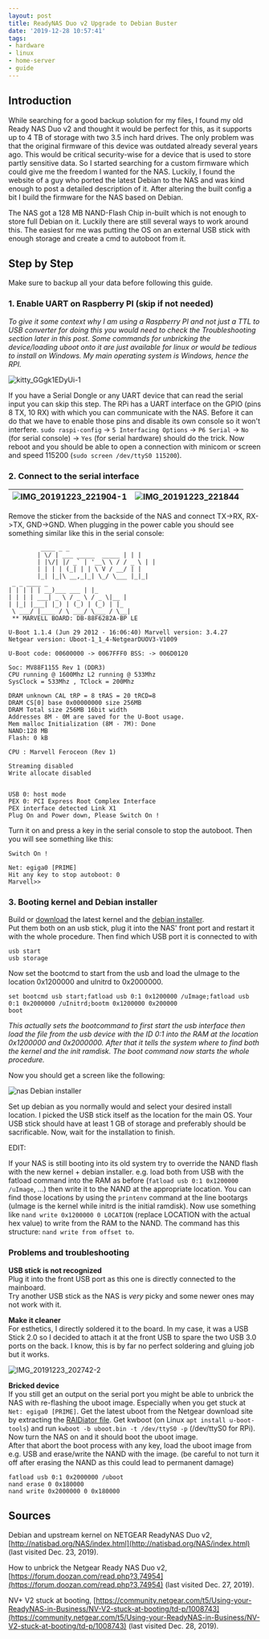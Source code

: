 ```yaml
---
layout: post
title: ReadyNAS Duo v2 Upgrade to Debian Buster
date: '2019-12-28 10:57:41'
tags:
- hardware
- linux
- home-server
- guide
---
```


## Introduction

While searching for a good backup solution for my files, I found my old Ready NAS Duo v2 and thought it would be perfect for this, as it supports up to 4 TB of storage with two 3.5 inch hard drives. The only problem was that the original firmware of this device was outdated already several years ago. This would be critical security-wise for a device that is used to store partly sensitive data. So I started searching for a custom firmware which could give me the freedom I wanted for the NAS. Luckily, I found the website of a guy who ported the latest Debian to the NAS and was kind enough to post a detailed description of it. After altering the built config a bit I build the firmware for the NAS based on Debian.

The NAS got a 128 MB NAND-Flash Chip in-built which is not enough to store full Debian on it. Luckily there are still several ways to work around this. The easiest for me was putting the OS on an external USB stick with enough storage and create a cmd to autoboot from it.

## Step by Step

Make sure to backup all your data before following this guide.

### 1. Enable UART on Raspberry PI (skip if not needed)

_To give it some context why I am using a Raspberry PI and not just a TTL to USB converter for doing this you would need to check the Troubleshooting section later in this post. Some commands for unbricking the device/loading uboot onto it are just available for linux or would be tedious to install on Windows. My main operating system is Windows, hence the RPI._

![kitty_GGgk1EDyUi-1](/assets/imgs/2019/12/kitty_GGgk1EDyUi-1.png)

If you have a Serial Dongle or any UART device that can read the serial input you can skip this step. The RPi has a UART interface on the GPIO (pins 8 TX, 10 RX) with which you can communicate with the NAS. Before it can do that we have to enable those pins and disable its own console so it won't interfere. `sudo raspi-config` -\> `5 Interfacing Options` -\> `P6 Serial` -\> `No` (for serial console) -\> `Yes` (for serial hardware) should do the trick. Now reboot and you should be able to open a connection with minicom or screen and speed 115200 (`sudo screen /dev/ttyS0 115200`).

### 2. Connect to the serial interface

| ![IMG_20191223_221904-1](/assets/imgs/2019/12/IMG_20191223_221904-1.jpg) | ![IMG_20191223_221844](/assets/imgs/2019/12/IMG_20191223_221844.jpg) |
| --- | --- |

Remove the sticker from the backside of the NAS and connect TX-\>RX, RX-\>TX, GND-\>GND. When plugging in the power cable you should see something similar like this in the serial console:

             ____ _ _
            | \/ | ___ _____  _____ | | |
            | |\/| |/ _` | '__\ \ / / _ \ | |
            | | | | (_| | | \ V / __/ | |
            |_| |_|\ __,_|_| \_/ \___ |_|_|
     _ _ ____ _
    | | | | | __)___ ___ | |_
    | | | | ___| _ \ / _ \ / _ \|__ |
    | |_| |___| |_) | (_) | (_) | |_
     \ ___/ |____ / \ ___/ \___ / \__|
     ** MARVELL BOARD: DB-88F6282A-BP LE
    
    U-Boot 1.1.4 (Jun 29 2012 - 16:06:40) Marvell version: 3.4.27
    Netgear version: Uboot-1_1_4-NetgearDUOV3-V1009
    
    U-Boot code: 00600000 -> 0067FFF0 BSS: -> 006D0120
    
    Soc: MV88F1155 Rev 1 (DDR3)
    CPU running @ 1600Mhz L2 running @ 533Mhz
    SysClock = 533Mhz , TClock = 200Mhz
    
    DRAM unknown CAL tRP = 8 tRAS = 20 tRCD=8
    DRAM CS[0] base 0x00000000 size 256MB
    DRAM Total size 256MB 16bit width
    Addresses 8M - 0M are saved for the U-Boot usage.
    Mem malloc Initialization (8M - 7M): Done
    NAND:128 MB
    Flash: 0 kB
    
    CPU : Marvell Feroceon (Rev 1)
    
    Streaming disabled
    Write allocate disabled
    
    
    USB 0: host mode
    PEX 0: PCI Express Root Complex Interface
    PEX interface detected Link X1
    Plug On and Power down, Please Switch On !

Turn it on and press a key in the serial console to stop the autoboot. Then you will see something like this:

    Switch On !
    
    Net: egiga0 [PRIME]
    Hit any key to stop autoboot: 0
    Marvell>>

### 3. Booting kernel and Debian installer

Build or [download](http://ftp.debian.org/debian/dists/buster/main/installer-armel/current/images/kirkwood/netboot/marvell/guruplug/uInitrd) the latest kernel and the [debian installer](http://ftp.debian.org/debian/dists/buster/main/installer-armel/current/images/kirkwood/netboot/marvell/guruplug/uImage).  
Put them both on an usb stick, plug it into the NAS' front port and restart it with the whole procedure. Then find which USB port it is connected to with

    usb start
    usb storage

Now set the bootcmd to start from the usb and load the uImage to the location 0x1200000 and uInitrd to 0x2000000.

    set bootcmd usb start;fatload usb 0:1 0x1200000 /uImage;fatload usb 0:1 0x2000000 /uInitrd;bootm 0x1200000 0x200000
    boot

_This actually sets the bootcommand to first start the usb interface then load the file from the usb device with the ID 0:1 into the RAM at the location 0x1200000 and 0x2000000. After that it tells the system where to find both the kernel and the init ramdisk. The boot command now starts the whole procedure._

Now you should get a screen like the following:

![nas Debian installer](/assets/imgs/2019/12/kitty_2LuXAhfwMP.png)

Set up debian as you normally would and select your desired install location. I picked the USB stick itself as the location for the main OS. Your USB stick should have at least 1 GB of storage and preferably should be sacrificable. Now, wait for the installation to finish.

EDIT:

If your NAS is still booting into its old system try to override the NAND flash with the new kernel + debian installer. e.g. load both from USB with the fatload command into the RAM as before (`fatload usb 0:1 0x1200000 /uImage`, ...) then write it to the NAND at the appropriate location. You can find those locations by using the `printenv` command at the line bootargs (uImage is the kernel while initrd is the initial ramdisk). Now use something like `nand write 0x1200000 0 LOCATION` (replace LOCATION with the actual hex value) to write from the RAM to the NAND. The command has this structure: `nand write from offset to`.

### Problems and troubleshooting

**USB stick is not recognized**  
Plug it into the front USB port as this one is directly connected to the mainboard.  
Try another USB stick as the NAS is _very_ picky and some newer ones may not work with it.

**Make it cleaner**  
For esthetics, I directly soldered it to the board. In my case, it was a USB Stick 2.0 so I decided to attach it at the front USB to spare the two USB 3.0 ports on the back. I know, this is by far no perfect soldering and gluing job but it works.

![IMG_20191223_202742-2](/assets/imgs/2019/12/IMG_20191223_202742-2.jpg)

**Bricked device**  
If you still get an output on the serial port you might be able to unbrick the NAS with re-flashing the uboot image. Especially when you get stuck at `Net: egiga0 [PRIME]`. Get the latest uboot from the Netgear download site by extracting the [RAIDiator file](https://www.downloads.netgear.com/files/GDC/RND2110/RAIDiator-arm-5.3.13.zip). Get kwboot (on Linux `apt install u-boot-tools`) and run `kwboot -b uboot.bin -t /dev/ttyS0 -p` (/dev/ttyS0 for RPi). Now turn the NAS on and it should boot the uboot image.  
After that abort the boot process with any key, load the uboot image from e.g. USB and erase/write the NAND with the image. (be careful to not turn it off after erasing the NAND as this could lead to permanent damage)

    fatload usb 0:1 0x2000000 /uboot
    nand erase 0 0x180000
    nand write 0x2000000 0 0x180000

## Sources

Debian and upstream kernel on NETGEAR ReadyNAS Duo v2, [http://natisbad.org/NAS/index.html](http://natisbad.org/NAS/index.html) (last visited Dec. 23, 2019).

How to unbrick the Netgear Ready NAS Duo v2, [https://forum.doozan.com/read.php?3,74954](https://forum.doozan.com/read.php?3,74954) (last visited Dec. 27, 2019).

NV+ V2 stuck at booting, [https://community.netgear.com/t5/Using-your-ReadyNAS-in-Business/NV-V2-stuck-at-booting/td-p/1008743](https://community.netgear.com/t5/Using-your-ReadyNAS-in-Business/NV-V2-stuck-at-booting/td-p/1008743) (last visited Dec. 28, 2019).

<!--kg-card-end: markdown-->